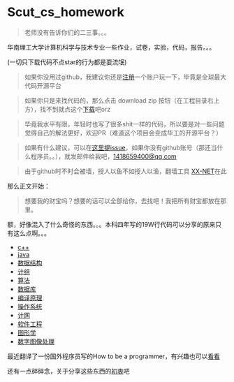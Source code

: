 # Scut_cs_homework
 > 老师没有告诉你们的二三事。。。

华南理工大学计算机科学与技术专业一些作业，试卷，实验，代码，报告。。。

   (一切只下载代码不点star的行为都是耍流氓)

  > 如果你没用过github，我建议你还是[注册](https://github.com/join?source=header-home)一个账户玩一下，毕竟是全球最大代码开源平台

  > 如果你只是来找代码的，那么点击 download zip 按钮（在工程目录右上方），找不到就点这个[下载](https://github.com/ahangchen/Scut_cs_homework/archive/master.zip)吧orz

  > 毕竟我水平有限，年轻时也写了很多shit一样的代码，所以要是对一些问题觉得自己的解法更好，欢迎PR（难道这个项目会变成华工的开源平台？）

  > 如果有什么建议，可以在[这里提issue](https://github.com/ahangchen/Scut_cs_homework/issues/new)，如果你没有github账号（那还当什么程序员。。），就发邮件给我吧，1418659400@qq.com

  > 由于github时不时会被墙，授人以鱼不如授人以渔，翻墙工具 [XX-NET](https://github.com/XX-net/XX-Net)在此
  
  
那么正文开始：

  > 想要我的财宝吗？想要的话可以全部给你，去找吧！我把所有财宝都放在那里。
  
  额，好像混入了什么奇怪的东西。。。本科四年写的19W行代码可以分享的原来只有这么点啊。。。
  
  - [c++](c++)
  - [java](java)
  - [数据结构](数据结构)
  - [计组](计组)
  - [算法](算法)
  - [数据库](数据库)
  - [编译原理](编译原理)
  - [操作系统](操作系统)
  - [计网](计网)
  - [软件工程](软件工程)
  - [图形学](图形学)
  - [数字图像处理](数字图像处理)
  
最近翻译了一份国外程序员写的How to be a programmer，有兴趣也可以[看看](https://github.com/ahangchen/How-to-Be-A-Programmer-CN)

还有一点碎碎念，关于分享这些东西的[初衷](reason.md)吧

  
